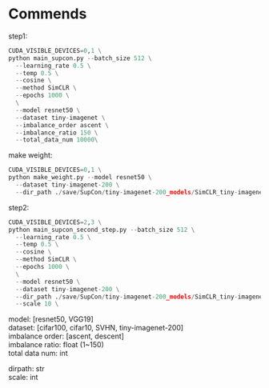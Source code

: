 # Commends

step1:
```python
CUDA_VISIBLE_DEVICES=0,1 \
python main_supcon.py --batch_size 512 \
  --learning_rate 0.5 \
  --temp 0.5 \
  --cosine \
  --method SimCLR \
  --epochs 1000 \
  \
  --model resnet50 \
  --dataset tiny-imagenet \
  --imbalance_order ascent \
  --imbalance_ratio 150 \
  --total_data_num 10000\
```

make weight:
```python
CUDA_VISIBLE_DEVICES=0,1 \
python make_weight.py --model resnet50 \
  --dataset tiny-imagenet-200 \
  --dir_path ./save/SupCon/tiny-imagenet-200_models/SimCLR_tiny-imagenet-200_resnet50_lr_0.5_decay_0.0001_bsz_512_temp_0.5_trial_0_cosine_ir_150.0_i_order_ascent__total_data_10000 \
```


step2:
```python
CUDA_VISIBLE_DEVICES=2,3 \
python main_supcon_second_step.py --batch_size 512 \
  --learning_rate 0.5 \
  --temp 0.5 \
  --cosine \
  --method SimCLR \
  --epochs 1000 \
  \
  --model resnet50 \
  --dataset tiny-imagenet-200 \
  --dir_path ./save/SupCon/tiny-imagenet-200_models/SimCLR_tiny-imagenet-200_resnet50_lr_0.5_decay_0.0001_bsz_512_temp_0.5_trial_0_cosine_ir_150.0_i_order_ascent__total_data_10000 \
  --scale 10 \
```
  
model: [resnet50, VGG19]  
dataset: [cifar100, cifar10, SVHN, tiny-imagenet-200]  
imbalance order: [ascent, descent]  
imbalance ratio: float (1~150)  
total data num: int

dirpath: str  
scale: int  

